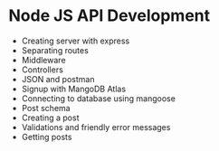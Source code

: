 # Node JS API Development

* Creating server with express
* Separating routes
* Middleware
* Controllers
* JSON and postman
* Signup with MangoDB Atlas
* Connecting to database using mangoose
* Post schema
* Creating a post
* Validations and friendly error messages
* Getting posts